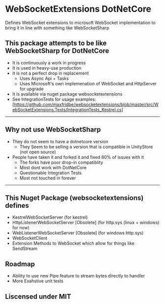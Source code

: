 # WebSocketExtensions DotNetCore
Defines WebSocket extensions to microsoft WebSocket implementation to bring it in line with something like WebSocketSharp

## This package attempts to be like WebSocketSharp for DotNetCore
- It is continuously a work in progress
- It is used in heavy-use production
- It is not a perfect drop in replacement
    - Uses Async Api + Tasks
    - Uses Microsoft's own implemenation of WebSocket and HttpServer for upgrade
- It is available via nuget package websocketextensions
- See IntegrationTests for usage examples: [https://github.com/maxfridbe/websocketextensions/blob/master/src/WebSocketExtensions.Tests/IntegrationTests_Kestrel.cs]
---
## Why not use WebSocketSharp
- They do not seem to have a dotnetcore version
    - They Seem to be selling a version that is compatible in UnityStore (not open source)
- People have taken it and forked it and fixed 80% of issues with it
    - The forks have poor drop-in compatiblity
    - Most dont work with DotNetCore
    - Questionable Integration Tests
    - Most not touched in forever
---
## This Nuget Package (websocketextensions) defines
- KestrelWebSocketServer (for kestrel)
- HttpListenerWebSocketServer [Obsolete] (for http.sys (linux + windows) for now)
- WebListenerWebSocketServer [Obsolete] (for windows http.sys)
- WebSocketClient
- Extension Methods to WebSocket which allow for things like SendStream

## Roadmap
- Ability to use new Pipe feature to stream bytes directly to handler
- More Exahstive unit tests

## Liscensed under MIT
